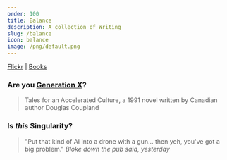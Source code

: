 ```yaml
---
order: 100
title: Balance
description: A collection of Writing
slug: /balance
icon: balance
image: /png/default.png
---
```


[Flickr](/balance/flickr) | [Books](/balance/books)

### Are you [Generation X](/balance/books/generation-x)?

> Tales for an Accelerated Culture, a 1991 novel written by Canadian author Douglas Coupland

### Is _this_ Singularity?

> "Put that kind of AI into a drone with a gun... then yeh, you've got a big problem." _Bloke down the pub said, yesterday_

